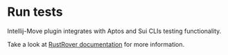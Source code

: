 # Run tests

Intellij-Move plugin integrates with Aptos and Sui CLIs testing functionality.

<procedure title="Run tests in file / folder" id="run_tests_in_file_folder">
<step></step>
</procedure>

<procedure title="Run test module / test function" id="run_test_module_test_function">
<step></step>
</procedure>

Take a look at [RustRover documentation](https://www.jetbrains.com/help/rust/run-debug-configuration.html) for more information.